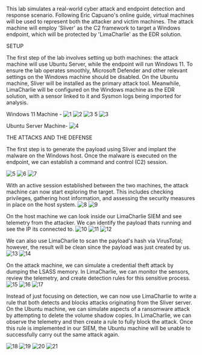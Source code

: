 This lab simulates a real-world cyber attack and endpoint detection and response scenario. Following Eric Capuano's online guide, virtual machines will be used to represent both the attacker and victim machines. The attack machine will employ 'Sliver' as the C2 framework to target a Windows endpoint, which will be protected by 'LimaCharlie' as the EDR solution.


SETUP

The first step of the lab involves setting up both machines: the attack machine will use Ubuntu Server, while the endpoint will run Windows 11. To ensure the lab operates smoothly, Microsoft Defender and other relevant settings on the Windows machine should be disabled. On the Ubuntu machine, Sliver will be installed as the primary attack tool. Meanwhile, LimaCharlie will be configured on the Windows machine as the EDR solution, with a sensor linked to it and Sysmon logs being imported for analysis.

Windows 11 Machine - 
![1](https://github.com/user-attachments/assets/01bff9d4-2919-47bc-8012-02c8332cbd02)
![2](https://github.com/user-attachments/assets/798481aa-d167-4834-841b-0a8a265aa7db)
![3 5](https://github.com/user-attachments/assets/475024b9-ca68-4fad-9537-df4106cc6ce3)
![3](https://github.com/user-attachments/assets/f0c0a9e8-9fd1-4d33-925d-af062985fef9)

Ubuntu Server Machine-
![4](https://github.com/user-attachments/assets/ec2724f6-86c2-48de-9703-dd80a02ba04c)



THE ATTACKS AND THE DEFENSE


The first step is to generate the payload using Sliver and implant the malware on the Windows host. Once the malware is executed on the endpoint, we can establish a command and control (C2) session.

![5](https://github.com/user-attachments/assets/c5c27bb5-a2f9-429f-bbc2-19a74842b941)
![6](https://github.com/user-attachments/assets/9d5bee94-71fc-4ad7-a96d-8b185a6565b8)
![7](https://github.com/user-attachments/assets/c5387421-b4f6-4397-b687-044b10280711)



With an active session established between the two machines, the attack machine can now start exploring the target. This includes checking privileges, gathering host information, and assessing the security measures in place on the host system.
![8](https://github.com/user-attachments/assets/50b6cf0a-794d-49bc-a0f5-45b3fd00717c)
![9](https://github.com/user-attachments/assets/c5f641b1-212f-4ce7-8a22-8530d45c3326)



On the host machine we can look inside our LimaCharlie SIEM and see telemetry from the attacker. We can identify the payload thats running and see the IP its connected to.
![10](https://github.com/user-attachments/assets/821e3313-d33b-4187-9352-12ef4d5dc512)
![11](https://github.com/user-attachments/assets/d0a212cd-d769-4095-9a00-822512b76e9d)
![12](https://github.com/user-attachments/assets/b14b286e-df62-4387-8dbb-329aaaab3aa8)



We can also use LimaCharlie to scan the payload's hash via VirusTotal; however, the result will be clean since the payload was just created by us.
![13](https://github.com/user-attachments/assets/c5b47c69-1cff-4c16-934d-815af746aa02)
![14](https://github.com/user-attachments/assets/ebe049a4-a6bc-491e-99c5-9b6ddeddcbbf)



On the attack machine, we can simulate a credential theft attack by dumping the LSASS memory. In LimaCharlie, we can monitor the sensors, review the telemetry, and create detection rules for this sensitive process.
![15](https://github.com/user-attachments/assets/472c71e8-46b9-44fc-914f-052a8b9cc844)
![16](https://github.com/user-attachments/assets/6ba5a41a-aeea-4c51-95aa-c698e8580469)
![17](https://github.com/user-attachments/assets/5a899c9f-2681-4edc-9cbb-9ad7e1793d19)





Instead of just focusing on detection, we can now use LimaCharlie to write a rule that both detects and blocks attacks originating from the Sliver server. On the Ubuntu machine, we can simulate aspects of a ransomware attack by attempting to delete the volume shadow copies. In LimaCharlie, we can observe the telemetry and then create a rule to fully block the attack. Once this rule is implemented in our SIEM, the Ubuntu machine will be unable to successfully carry out the same attack again.

![18](https://github.com/user-attachments/assets/2b54a0b1-416a-46d8-952d-5de814cca508)
![19](https://github.com/user-attachments/assets/342019ee-e01a-48f2-8676-6819778777f2)
![20](https://github.com/user-attachments/assets/7fe148fa-2e32-4841-b82e-4dd59b4ab41d)
![21](https://github.com/user-attachments/assets/4db16d41-3a09-4323-8440-3e0edffb9f1f)
